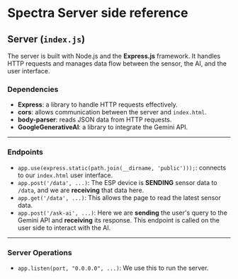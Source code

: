 # Spectra Server side reference

## Server (`index.js`)

The server is built with Node.js and the **Express.js** framework. It handles HTTP requests and manages data flow between the sensor, the AI, and the user interface.

### Dependencies

- **Express**: a library to handle HTTP requests effectively.
- **cors**: allows communication between the server and `index.html`.
- **body-parser**: reads JSON data from HTTP requests.
- **GoogleGenerativeAI**: a library to integrate the Gemini API.

---

### Endpoints

- `app.use(express.static(path.join(__dirname, 'public')));`: connects to our `index.html` user interface.
- `app.post('/data', ...)`: The ESP device is **SENDING** sensor data to `/data`, and we are **receiving** that data here.
- `app.get('/data', ...)`: This allows the page to read the latest sensor data.
- `app.post('/ask-ai', ...)`: Here we are **sending** the user's query to the Gemini API and **receiving** its response. This endpoint is called on the user side to interact with the AI.

---

### Server Operations

- `app.listen(port, "0.0.0.0", ...)`: We use this to run the server.
